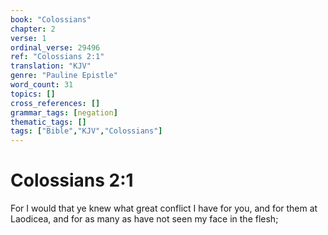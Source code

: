 ```yaml
---
book: "Colossians"
chapter: 2
verse: 1
ordinal_verse: 29496
ref: "Colossians 2:1"
translation: "KJV"
genre: "Pauline Epistle"
word_count: 31
topics: []
cross_references: []
grammar_tags: [negation]
thematic_tags: []
tags: ["Bible","KJV","Colossians"]
---
```


# Colossians 2:1

For I would that ye knew what great conflict I have for you, and for them at Laodicea, and for as many as have not seen my face in the flesh;
